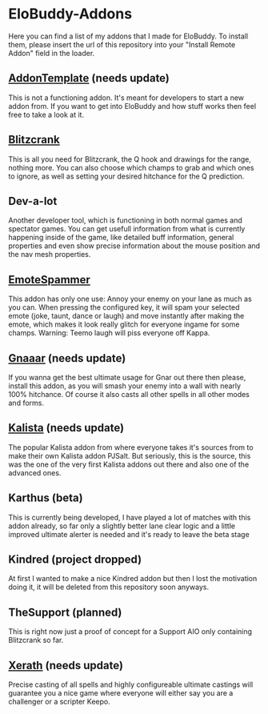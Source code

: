 # EloBuddy-Addons
Here you can find a list of my addons that I made for EloBuddy. To install them, please insert the url of this repository into your "Install Remote Addon" field in the loader.

## [AddonTemplate](https://www.elobuddy.net/forum-47/announcement-3-/) (needs update)
This is not a functioning addon. It's meant for developers to start a new addon from. If you want to get into EloBuddy and how stuff works then feel free to take a look at it.

## [Blitzcrank](https://www.elobuddy.net/topic/2223-/)
This is all you need for Blitzcrank, the Q hook and drawings for the range, nothing more. You can also choose which champs to grab and which ones to ignore, as well as setting your desired hitchance for the Q prediction.

## Dev-a-lot
Another developer tool, which is functioning in both normal games and spectator games. You can get usefull information from what is currently happening inside of the game, like detailed buff information, general properties and even show precise information about the mouse position and the nav mesh properties.

## [EmoteSpammer](https://www.elobuddy.net/topic/18308-/)
This addon has only one use: Annoy your enemy on your lane as much as you can. When pressing the configured key, it will spam your selected emote (joke, taunt, dance or laugh) and move instantly after making the emote, which makes it look really glitch for everyone ingame for some champs.
Warning: Teemo laugh will piss everyone off Kappa.

## [Gnaaar](https://www.elobuddy.net/topic/6103-/) (needs update)
If you wanna get the best ultimate usage for Gnar out there then please, install this addon, as you will smash your enemy into a wall with nearly 100% hitchance. Of course it also casts all other spells in all other modes and forms.

## [Kalista](https://www.elobuddy.net/topic/28-/) (needs update)
The popular Kalista addon from where everyone takes it's sources from to make their own Kalista addon PJSalt. But seriously, this is the source, this was the one of the very first Kalista addons out there and also one of the advanced ones.

## Karthus (beta)
This is currently being developed, I have played a lot of matches with this addon already, so far only a slightly better lane clear logic and a little improved ultimate alerter is needed and it's ready to leave the beta stage

## Kindred (project dropped)
At first I wanted to make a nice Kindred addon but then I lost the motivation doing it, it will be deleted from this repository soon anyways.

## TheSupport (planned)
This is right now just a proof of concept for a Support AIO only containing Blitzcrank so far.

## [Xerath](https://www.elobuddy.net/topic/6020-/) (needs update)
Precise casting of all spells and highly configureable ultimate castings will guarantee you a nice game where everyone will either say you are a challenger or a scripter Keepo.
